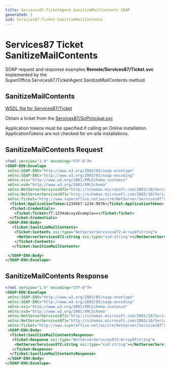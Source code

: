 ```yaml
---
title: Services87.TicketAgent.SanitizeMailContents SOAP
generated: 1
uid: Services87-Ticket-SanitizeMailContents
---
```


# Services87 Ticket SanitizeMailContents

SOAP request and response examples **Remote/Services87/Ticket.svc**
Implemented by the <see cref="M:SuperOffice.Services87.ITicketAgent.SanitizeMailContents">SuperOffice.Services87.ITicketAgent.SanitizeMailContents</see> method.

## SanitizeMailContents

[WSDL file for Services87/Ticket](../Services87-Ticket.md)

Obtain a ticket from the [Services87/SoPrincipal.svc](../SoPrincipal/index.md)

Application tokens must be specified if calling an Online installation. ApplicationTokens are not checked for on-site installations.

## SanitizeMailContents Request

```xml
<?xml version="1.0" encoding="UTF-8"?>
<SOAP-ENV:Envelope
 xmlns:SOAP-ENV="http://www.w3.org/2003/05/soap-envelope"
 xmlns:SOAP-ENC="http://www.w3.org/2003/05/soap-encoding"
 xmlns:xsi="http://www.w3.org/2001/XMLSchema-instance"
 xmlns:xsd="http://www.w3.org/2001/XMLSchema"
 xmlns:NetServerServices872="http://schemas.microsoft.com/2003/10/Serialization/Arrays"
 xmlns:NetServerServices871="http://schemas.microsoft.com/2003/10/Serialization/"
 xmlns:Ticket="http://www.superoffice.net/ws/crm/NetServer/Services87">
  <Ticket:ApplicationToken>1234567-1234-9876</Ticket:ApplicationToken>
  <Ticket:Credentials>
    <Ticket:Ticket>7T:1234abcxyzExample==</Ticket:Ticket>
  </Ticket:Credentials>
 <SOAP-ENV:Body>
   <Ticket:SanitizeMailContents>
    <Ticket:Contents xsi:type="NetServerServices872:ArrayOfstring">
     <NetServerServices872:string xsi:type="xsd:string"></NetServerServices872:string>
    </Ticket:Contents>
   </Ticket:SanitizeMailContents>

 </SOAP-ENV:Body>
</SOAP-ENV:Envelope>

```

## SanitizeMailContents Response

```xml
<?xml version="1.0" encoding="UTF-8"?>
<SOAP-ENV:Envelope
 xmlns:SOAP-ENV="http://www.w3.org/2003/05/soap-envelope"
 xmlns:SOAP-ENC="http://www.w3.org/2003/05/soap-encoding"
 xmlns:xsi="http://www.w3.org/2001/XMLSchema-instance"
 xmlns:xsd="http://www.w3.org/2001/XMLSchema"
 xmlns:NetServerServices872="http://schemas.microsoft.com/2003/10/Serialization/Arrays"
 xmlns:NetServerServices871="http://schemas.microsoft.com/2003/10/Serialization/"
 xmlns:Ticket="http://www.superoffice.net/ws/crm/NetServer/Services87">
 <SOAP-ENV:Body>
  <Ticket:SanitizeMailContentsResponse>
   <Ticket:Response xsi:type="NetServerServices872:ArrayOfstring">
    <NetServerServices872:string xsi:type="xsd:string"></NetServerServices872:string>
   </Ticket:Response>
  </Ticket:SanitizeMailContentsResponse>
 </SOAP-ENV:Body>
</SOAP-ENV:Envelope>

```
